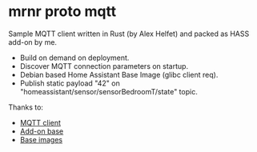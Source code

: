 # mrnr proto mqtt

Sample MQTT client written in Rust (by Alex Helfet) and packed as HASS add-on by me.
- Build on demand on deployment.
- Discover MQTT connection parameters on startup.
- Debian based Home Assistant Base Image (glibc client req).
- Publish static payload "42" on "homeassistant/sensor/sensorBedroomT/state" topic.

Thanks to:
- [MQTT client](https://github.com/fluffysquirrels/mqtt-async-client-rs) 
- [Add-on base](https://github.com/hassio-addons/addon-base)
- [Base images](https://github.com/home-assistant/docker-base)
